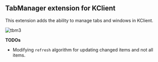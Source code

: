 TabManager extension for KClient
-------------------------------------------------
This extension adds the ability to manage tabs and windows in KClient.

![tbm3](http://i.imgur.com/Gh8bEXo.png)

**TODOs**

* Modifying `refresh` algorithm for updating changed items and not all items.
